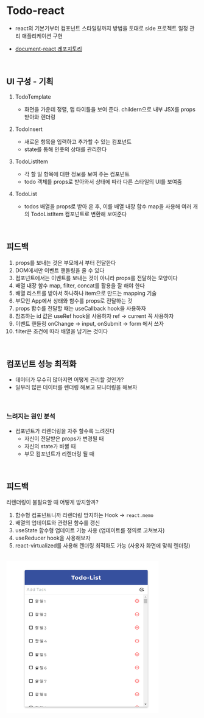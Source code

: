 # Todo-react

- react의 기본기부터 컴포넌트 스타일링까지 방법을 토대로 side 프로젝트 일정 관리 애플리케이션 구현

- [document-react 레포지토리](https://github.com/parkgeonwoong/document-react)

<br>

## UI 구성 - 기획

1. TodoTemplate

   - 화면을 가운데 정렬, 앱 타이틀을 보여 준다. childern으로 내부 JSX를 props 받아와 렌더링

2. TodoInsert

   - 새로운 항목을 입력하고 추가할 수 있는 컴포넌트
   - state를 통해 인풋의 상태를 관리한다

3. TodoListItem

   - 각 할 일 항목에 대한 정보를 보여 주는 컴포넌트
   - todo 객체를 props로 받아와서 상태에 따라 다른 스타일의 UI를 보여줌

4. TodoList
   - todos 배열을 props로 받아 온 후, 이를 배열 내장 함수 map을 사용해 여러 개의 TodoListItem 컴포넌트로 변환해 보여준다

<br>

## 피드백

1. props를 보내는 것은 부모에서 부터 전달한다
2. DOM에서만 이벤트 핸들링을 줄 수 있다
3. 컴포넌트에서는 이벤트를 보내는 것이 아니라 props를 전달하는 모양이다
4. 배열 내장 함수 map, filter, concat를 활용을 잘 해야 한다
5. 배열 리스트를 받아서 하나하나 item으로 만드는 mapping 기술
6. 부모인 App에서 상태와 함수를 props로 전달하는 것
7. props 함수를 전달할 때는 useCallback hook을 사용하자
8. 참조하는 id 값은 useRef hook을 사용하자 ref -> current 꼭 사용하자
9. 이벤트 핸들링 onChange -> input, onSubmit -> form 에서 쓰자
10. filter은 조건에 따라 배열을 남기는 것이다

<br>

## 컴포넌트 성능 최적화

- 데이터가 무수히 많아지면 어떻게 관리할 것인가?
- 일부러 많은 데이터를 렌더링 해보고 모니터링을 해보자

<br>

### 느려지는 원인 분석

- 컴포넌트가 리렌더링을 자주 할수록 느려진다
  - 자신이 전달받은 props가 변경될 때
  - 자신의 state가 바뀔 때
  - 부모 컴포넌트가 리렌더링 될 때

<br>

## 피드백

리렌더링이 불필요할 때 어떻게 방지할까?

1. 함수형 컴포넌트니까 리렌더링 방지하는 Hook -> `react.memo`
2. 배열의 업데이트와 관련된 함수를 갱신
3. useState 함수형 업데이트 기능 사용 (업데이트를 정의로 고쳐보자)
4. useReducer hook을 사용해보자
5. react-virtualized를 사용해 렌더링 최적화도 가능 (사용자 화면에 맞춰 렌더링)

<br>

<img src="./assets/gallery.png" width="400" height="400">

